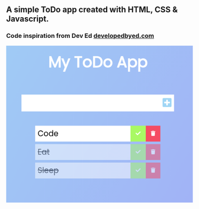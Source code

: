 ## A simple ToDo app created with HTML, CSS & Javascript.
### Code inspiration from Dev Ed [developedbyed.com](https://developedbyed.com/)

![Capture](todo.png)

